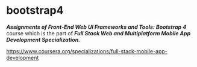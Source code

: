 # bootstrap4

***Assignments of Front-End Web UI Frameworks and Tools: Bootstrap 4*** course which is the part of ***Full Stack Web and Multiplatform Mobile App Development Specialization.***

https://www.coursera.org/specializations/full-stack-mobile-app-development
